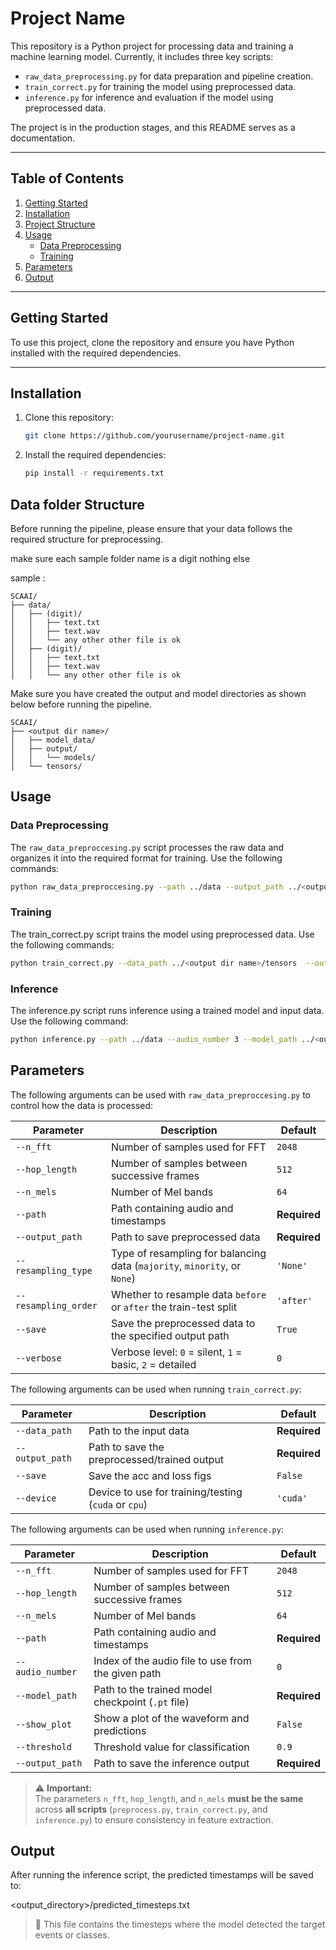 # Project Name

This repository is a Python project for processing data and training a machine learning model. Currently, it includes three key scripts:

- `raw_data_preprocessing.py` for data preparation and pipeline creation.
- `train_correct.py` for training the model using preprocessed data.
- `inference.py` for inference and evaluation if the model using preprocessed data.

The project is in the production stages, and this README serves as a documentation.

---

## Table of Contents

1. [Getting Started](#getting-started)
2. [Installation](#installation)
3. [Project Structure](#project-structure)
4. [Usage](#usage)
    - [Data Preprocessing](#data-preprocessing)
    - [Training](#training)
5. [Parameters](#Parameters)
6. [Output](#output)

---

## Getting Started

To use this project, clone the repository and ensure you have Python installed with the required dependencies.

---

## Installation

1. Clone this repository:
   ```bash
   git clone https://github.com/yourusername/project-name.git 
   ```
2. Install the required dependencies:
    ```bash
   pip install -r requirements.txt 
   ```

## Data folder Structure

Before running the pipeline, please ensure that your data follows the required structure for preprocessing.

make sure each sample folder name is a digit nothing else

sample :

  
    SCAAI/
    ├── data/
    │   ├── (digit)/
    │   │   ├── text.txt
    │   │   ├── text.wav
    │   │   └── any other other file is ok
    │   ├── (digit)/
    │   │   ├── text.txt
    │   │   ├── text.wav
    │   │   └── any other other file is ok

Make sure you have created the output and model directories as shown below before running the pipeline. 

  
    SCAAI/
    ├── <output dir name>/
    │   ├── model_data/
    │   ├── output/
    │   │   └── models/
    │   └── tensors/

## Usage

### Data Preprocessing
The `raw_data_preproccesing.py` script processes the raw data and organizes it into the required format for training. Use the following commands:

```bash
python raw_data_preproccesing.py --path ../data --output_path ../<output dir name>
```

### Training
The train_correct.py script trains the model using preprocessed data. Use the following commands:

```bash
python train_correct.py --data_path ../<output dir name>/tensors  --output_path ../../<output dir name>/output/models --save
```

### Inference
The inference.py script runs inference using a trained model and input data. Use the following command:

```bash
python inference.py --path ../data --audio_number 3 --model_path ../<output dir name>/output/models/model_checkpoint.pth --output_path ../<output dir name>
```

## Parameters


The following arguments can be used with `raw_data_preproccesing.py` to control how the data is processed:

| Parameter             | Description                                                                                   | Default      |
|-----------------------|-----------------------------------------------------------------------------------------------|--------------|
| `--n_fft`             | Number of samples used for FFT                                                                | `2048`       |
| `--hop_length`        | Number of samples between successive frames                                                   | `512`        |
| `--n_mels`            | Number of Mel bands                                                                           | `64`         |
| `--path`              | Path containing audio and timestamps                                                          | **Required** |
| `--output_path`       | Path to save preprocessed data                                                                | **Required** |
| `--resampling_type`   | Type of resampling for balancing data (`majority`, `minority`, or `None`)                     | `'None'`     |
| `--resampling_order`  | Whether to resample data `before` or `after` the train-test split                             | `'after'`    |
| `--save`              | Save the preprocessed data to the specified output path                                       | `True`      |
| `--verbose`           | Verbose level: `0` = silent, `1` = basic, `2` = detailed                                      | `0`          |


The following arguments can be used when running `train_correct.py`:

| Parameter        | Description                                      | Default     |
|------------------|--------------------------------------------------|-------------|
| `--data_path`     | Path to the input data                          | **Required** |
| `--output_path`   | Path to save the preprocessed/trained output    | **Required** |
| `--save`          | Save the acc and loss figs                      | `False`     |
| `--device`        | Device to use for training/testing (`cuda` or `cpu`) | `'cuda'`    |


The following arguments can be used when running `inference.py`:

| Parameter         | Description                                                                 | Default      |
|-------------------|-----------------------------------------------------------------------------|--------------|
| `--n_fft`          | Number of samples used for FFT                                              | `2048`       |
| `--hop_length`     | Number of samples between successive frames                                 | `512`        |
| `--n_mels`         | Number of Mel bands                                                         | `64`         |
| `--path`           | Path containing audio and timestamps                                        | **Required** |
| `--audio_number`   | Index of the audio file to use from the given path                          | `0`          |
| `--model_path`     | Path to the trained model checkpoint (`.pt` file)                           | **Required** |
| `--show_plot`      | Show a plot of the waveform and predictions                                 | `False`      |
| `--threshold`      | Threshold value for classification                                          | `0.9`        |
| `--output_path`    | Path to save the inference output                                           | **Required** |

> ⚠️ **Important:**  
> The parameters `n_fft`, `hop_length`, and `n_mels` **must be the same** across **all scripts** (`preprocess.py`, `train_correct.py`, and `inference.py`) to ensure consistency in feature extraction.


## Output 

After running the inference script, the predicted timestamps will be saved to:

<output_directory>/predicted_timesteps.txt

> 📁 This file contains the timesteps where the model detected the target events or classes.